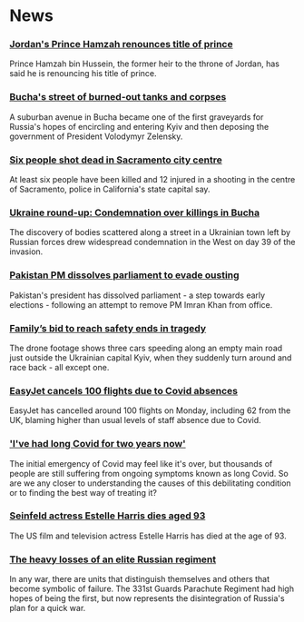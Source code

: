 # News
### [Jordan's Prince Hamzah renounces title of prince](https://www.bbc.com/news/world-middle-east-60976314)
Prince Hamzah bin Hussein, the former heir to the throne of Jordan, has said he is renouncing his title of prince.
### [Bucha's street of burned-out tanks and corpses](https://www.bbc.com/news/world-europe-60970818)
A suburban avenue in Bucha became one of the first graveyards for Russia's hopes of encircling and entering Kyiv and then deposing the government of President Volodymyr Zelensky. 
### [Six people shot dead in Sacramento city centre](https://www.bbc.com/news/world-us-canada-60974119)
At least six people have been killed and 12 injured in a shooting in the centre of Sacramento, police in California's state capital say.
### [Ukraine round-up: Condemnation over killings in Bucha](https://www.bbc.com/news/world-europe-60975912)
The discovery of bodies scattered along a street in a Ukrainian town left by Russian forces drew widespread condemnation in the West on day 39 of the invasion.
### [Pakistan PM dissolves parliament to evade ousting](https://www.bbc.com/news/world-asia-60972186)
Pakistan's president has dissolved parliament - a step towards early elections - following an attempt to remove PM Imran Khan from office.
### [Family’s bid to reach safety ends in tragedy](https://www.bbc.com/news/world-europe-60929530)
The drone footage shows three cars speeding along an empty main road just outside the Ukrainian capital Kyiv, when they suddenly turn around and race back - all except one. 
### [EasyJet cancels 100 flights due to Covid absences](https://www.bbc.com/news/business-60976958)
EasyJet has cancelled around 100 flights on Monday, including 62 from the UK, blaming higher than usual levels of staff absence due to Covid. 
### ['I've had long Covid for two years now'](https://www.bbc.com/news/world-60708123)
The initial emergency of Covid may feel like it's over, but thousands of people are still suffering from ongoing symptoms known as long Covid. So are we any closer to understanding the causes of this debilitating condition or to finding the best way of treating it?
### [Seinfeld actress Estelle Harris dies aged 93](https://www.bbc.com/news/entertainment-arts-60974597)
The US film and television actress Estelle Harris has died at the age of 93. 
### [The heavy losses of an elite Russian regiment](https://www.bbc.com/news/world-europe-60946340)
 In any war, there are units that distinguish themselves and others that become symbolic of failure. The 331st Guards Parachute Regiment had high hopes of being the first, but now represents the disintegration of Russia's plan for a quick war.
